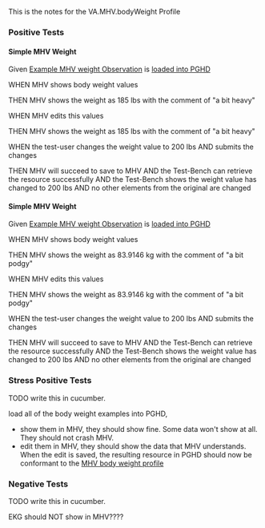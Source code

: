 This is the notes for the VA.MHV.bodyWeight Profile

### Positive Tests

#### Simple MHV Weight
Given [Example MHV weight Observation](Observation-ex-MHV-weight.html) is [loaded into PGHD](background.html#load-x-into-pghd)

WHEN MHV shows body weight values

THEN MHV shows the weight as 185 lbs with the comment of "a bit heavy"

WHEN MHV edits this values

THEN MHV shows the weight as 185 lbs with the comment of "a bit heavy"

WHEN the test-user changes the weight value to 200 lbs 
AND submits the changes

THEN MHV will succeed to save to MHV
AND the Test-Bench can retrieve the resource successfully
AND the Test-Bench shows the weight value has changed to 200 lbs
AND no other elements from the original are changed

#### Simple MHV Weight
Given [Example MHV weight Observation](Observation-example-weight-min.html) is [loaded into PGHD](background.html#load-x-into-pghd)

WHEN MHV shows body weight values

THEN MHV shows the weight as 83.9146 kg with the comment of "a bit podgy"

WHEN MHV edits this values

THEN MHV shows the weight as 83.9146 kg with the comment of "a bit podgy"

WHEN the test-user changes the weight value to 200 lbs 
AND submits the changes

THEN MHV will succeed to save to MHV
AND the Test-Bench can retrieve the resource successfully
AND the Test-Bench shows the weight value has changed to 200 lbs
AND no other elements from the original are changed

### Stress Positive Tests

TODO write this in cucumber.

load all of the body weight examples into PGHD, 
* show them in MHV, they should show fine. Some data won't show at all. They should not crash MHV.
* edit them in MHV, they should show the data that MHV understands. When the edit is saved, the resulting resource in PGHD should now be conformant to the [MHV body weight profile](StructureDefinition-VA.MHV.bodyWeight.html)

### Negative Tests

TODO write this in cucumber.

EKG should NOT show in MHV????


